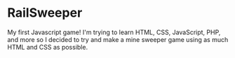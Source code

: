 # RailSweeper
My first Javascript game!
I'm trying to learn HTML, CSS, JavaScript, PHP, and more so I decided to try and make a mine sweeper game using as much HTML and CSS as possible.
